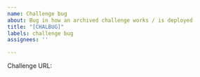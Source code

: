 ```yaml
---
name: Challenge bug
about: Bug in how an archived challenge works / is deployed
title: "[CHALBUG]"
labels: challenge bug
assignees: ''

---
```


Challenge URL:
